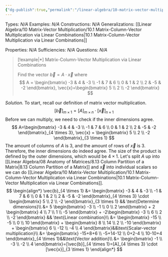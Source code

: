 ```yaml
---
{"dg-publish":true,"permalink":"/linear-algebra/10-matrix-vector-multiplication/10-1-1-example-of-matrix-column-vector-multiplication-via-linear-combinations/","tags":["Type/Example","Topic/Linear_Algebra"]}
---
```


Types: *N/A*
Examples: *N/A*
Constructions: *N/A*
Generalizations: [[Linear Algebra/10 Matrix-Vector Multiplication/10.1 Matrix-Column-Vector Multiplication via Linear Combinations\|10.1 Matrix-Column-Vector Multiplication via Linear Combinations]]

Properties: *N/A*
Sufficiencies: *N/A*
Questions: *N/A*

> [!example|*] Matrix-Column-Vector Multiplication via Linear Combinations
> 
> Find the vector $\vec{b} = A \cdot \vec{x}$ where
> $$
> A = \begin{bmatrix}
> -3 & 4 & -3 \\
> -1 & 7 & 6 \\
> 0 & 1 & 2 \\
> 2 & -5 & -2
> \end{bmatrix}, \vec{x}=\begin{bmatrix}
> 5 \\
> 2 \\
> -2
> \end{bmatrix}
> $$

*Solution.* To start, recall our definition of matrix vector multiplication.
$$
[\vec{b}]_{m \times 1} = [A]_{m \times n} \cdot [\vec{x}]_{n \times 1}
$$
Before we can multiply, we need to check if the inner dimensions agree.
$$
A=\begin{bmatrix}
-3 & 4 & -3 \\
-1 & 7 & 6 \\
0 & 1 & 2 \\
2 & -5 & -2
\end{bmatrix}_{4 \times 3}, \vec{x} = \begin{bmatrix}
5 \\
2 \\
-2
\end{bmatrix}_{3 \times 1}
$$
The amount of columns of $A$ is $3$, and the amount of rows of $\vec{x}$ is $3$. Therefore, the inner dimensions do indeed agree. The size of the product is defined by the outer dimensions, which would be $4 \times 1$. Let's split $A$ up into [[Linear Algebra/08 Anatomy of Matrices/8.13 Column Partition of a Matrix\|8.13 Column Partition of a Matrix]] and $\vec{x}$ into individual scalars so we can do [[Linear Algebra/10 Matrix-Vector Multiplication/10.1 Matrix-Column-Vector Multiplication via Linear Combinations\|10.1 Matrix-Column-Vector Multiplication via Linear Combinations]].
$$
\begin{align*}
\vec{b}_{4 \times 1} &= \begin{bmatrix}
-3 & 4 & -3 \\
-1 & 7 & 6 \\
0 & 1 & 2 \\
2 & -5 & -2
\end{bmatrix}_{4 \times 3} \cdot \begin{bmatrix}
5 \\
2 \\
-2
\end{bmatrix}_{3 \times 1} && \text{Determine dimensions}\\
&= 5 \begin{bmatrix}
-3 \\
-1 \\
0 \\
2
\end{bmatrix} + 2 \begin{bmatrix}
4 \\
7 \\
1 \\
-5
\end{bmatrix} + -2\begin{bmatrix}
-3 \\
6 \\
2 \\
-2
\end{bmatrix} && \text{Linear combination}\\
&= \begin{bmatrix}
-15 \\
-5 \\
0 \\
10
\end{bmatrix} + \begin{bmatrix}
8 \\
14 \\
2 \\
-10
\end{bmatrix} + \begin{bmatrix}
6 \\
-12 \\
-4 \\
4
\end{bmatrix}&&\text{Scalar-vector multiplication}\\
&= \begin{bmatrix}
-15+8+6 \\
-5+14-12 \\
0+2-4 \\
10-10+4
\end{bmatrix}_{4 \times 1}&&\text{Vector addition}\\
&= \begin{bmatrix}
-1 \\
-3 \\
-2 \\
4
\end{bmatrix}=[\vec{b}]_{4 \times 1}=[A]_{4 \times 3} \cdot [\vec{x}]_{3 \times 1}
\end{align*}
$$
